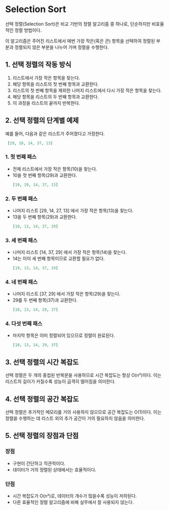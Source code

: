 # Selection Sort

선택 정렬(Selection Sort)은 비교 기반의 정렬 알고리즘 중 하나로, 단순하지만 비효율적인 정렬 방법이다.

이 알고리즘은 주어진 리스트에서 매번 가장 작은(혹은 큰) 항목을 선택하여 
정렬된 부분과 정렬되지 않은 부분을 나누어 가며 정렬을 수행한다.

## 1. 선택 정렬의 작동 방식
1. 리스트에서 가장 작은 항목을 찾는다.
2. 해당 항목을 리스트의 첫 번째 항목과 교환한다.
3. 리스트의 첫 번째 항목을 제외한 나머지 리스트에서 다시 가장 작은 항목을 찾는다.
4. 해당 항목을 리스트의 두 번째 항목과 교환한다.
5. 이 과정을 리스트의 끝까지 반복한다.

## 2. 선택 정렬의 단계별 예제

예를 들어, 다음과 같은 리스트가 주어졌다고 가정한다.

```json
 [29, 10, 14, 37, 13]
```
### 1. 첫 번째 패스

- 전체 리스트에서 가장 작은 항목(10)을 찾는다.
- 10을 첫 번째 항목(29)과 교환한다.
    ```json
    [10, 29, 14, 37, 13]
    ```

### 2. 두 번째 패스

- 나머지 리스트 [29, 14, 27, 13] 에서 가장 작은 항목(13)을 찾는다.
- 13을 두 번째 항목(29)과 교환한다.
    ```json
    [10, 13, 14, 37, 29]
    ```

### 3. 세 번째 패스

- 나머지 리스트 [14, 37, 29] 에서 가장 작은 항목(14)을 찾는다.
- 14는 이미 세 번째 항목이므로 교환할 필요가 없다.
    ```json
    [10, 13, 14, 37, 29]
    ```

### 4. 네 번째 패스

- 나머지 리스트 [37, 29] 에서 가장 작은 항목(29)을 찾는다.
- 29를 두 번째 항목(37)과 교환한다.
    ```json
    [10, 13, 14, 29, 37]
    ```

### 4. 다섯 번째 패스

- 마지막 항목은 이미 정렬되어 있으므로 정렬이 완료된다.
    ```json
    [10, 13, 14, 29, 37]
    ```
  
## 3. 선택 정렬의 시간 복잡도

선택 정렬은 두 개의 중첩된 반복문을 사용하므로 시간 복잡도는 항상 O(n²)이다.
이는 리스트의 길이가 커질수록 성능이 급격히 떨어짐을 의미한다.

## 4. 선택 정렬의 공간 복잡도

선택 정렬은 추가적인 메모리를 거의 사용하지 않으므로 공간 복잡도는 O(1)이다.
이는 정렬을 수행하는 데 리스트 외의 추가 공간이 거의 필요하지 않음을 의미한다.

## 5. 선택 정렬의 장점과 단점

### 장점
- 구현이 간단하고 직관적이다.
- 데이터가 거의 정렬된 상태에서는 효율적이다.

### 단점
- 시간 복잡도가 O(n²)로, 데이터의 개수가 많을수록 성능이 저하된다.
- 다른 효율적인 정렬 알고리즘에 비해 실무에서 잘 사용되지 않는다.